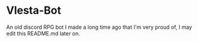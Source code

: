 # Vlesta-Bot

An old discord RPG bot I made a long time ago that I'm very proud of, I may edit this README.md later on.
